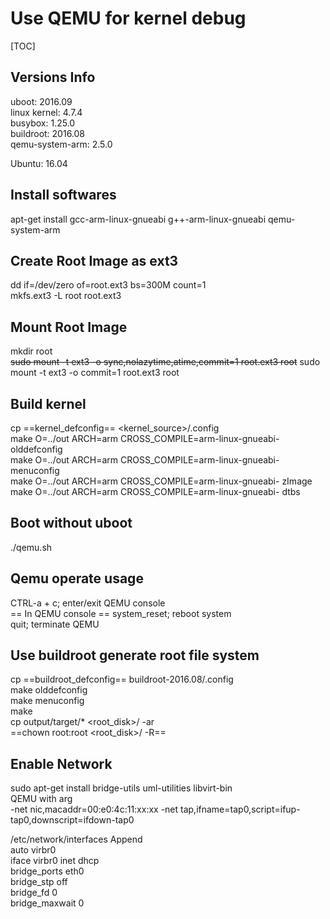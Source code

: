 # Use QEMU for kernel debug

[TOC]

## Versions Info
uboot: 2016.09  
linux kernel: 4.7.4  
busybox: 1.25.0  
buildroot: 2016.08  
qemu-system-arm: 2.5.0  

Ubuntu: 16.04  

## Install softwares
apt-get install gcc-arm-linux-gnueabi g++-arm-linux-gnueabi qemu-system-arm  

## Create Root Image as ext3
dd if=/dev/zero of=root.ext3 bs=300M count=1  
mkfs.ext3 -L root root.ext3  

## Mount Root Image
mkdir root  
~~sudo mount -t ext3 -o sync,nolazytime,atime,commit=1 root.ext3 root~~
sudo mount -t ext3 -o commit=1 root.ext3 root  

## Build kernel
cp ==kernel_defconfig== &lt;kernel_source&gt;/.config  
make O=../out ARCH=arm CROSS_COMPILE=arm-linux-gnueabi- olddefconfig  
make O=../out ARCH=arm CROSS_COMPILE=arm-linux-gnueabi- menuconfig  
make O=../out ARCH=arm CROSS_COMPILE=arm-linux-gnueabi- zImage  
make O=../out ARCH=arm CROSS_COMPILE=arm-linux-gnueabi- dtbs  

## Boot without uboot
./qemu.sh  

## Qemu operate usage
CTRL-a + c; enter/exit QEMU console  
== In QEMU console ==
system_reset; reboot system  
quit; terminate QEMU  

## Use buildroot generate root file system
cp ==buildroot_defconfig== buildroot-2016.08/.config  
make olddefconfig  
make menuconfig  
make  
cp output/target/* &lt;root_disk&gt;/ -ar  
==chown root:root &lt;root_disk&gt;/ -R==

## Enable Network
sudo apt-get install bridge-utils uml-utilities libvirt-bin  
QEMU with arg  
 -net nic,macaddr=00:e0:4c:11:xx:xx -net tap,ifname=tap0,script=ifup-tap0,downscript=ifdown-tap0  

/etc/network/interfaces Append  
auto virbr0  
iface virbr0 inet dhcp  
	bridge_ports eth0  
	bridge_stp off  
	bridge_fd 0  
	bridge_maxwait 0  

